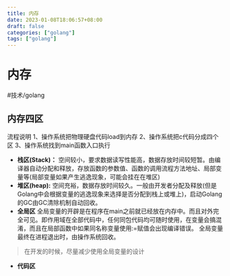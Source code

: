 ```yaml
---
title: 内存
date: 2023-01-08T18:06:57+08:00
draft: false
categories: ["golang"]
tags: ["golang"]
---
```


# 内存
#技术/golang

## 内存四区
流程说明
1、操作系统把物理硬盘代码load到内存
2、操作系统把c代码分成四个区
3、操作系统找到main函数入口执行

- **栈区(Stack)：**
空间较小，要求数据读写性能高，数据存放时间较短暂。由编译器自动分配和释放，存放函数的参数值、函数的调用流程方法地址、局部变量等(局部变量如果产生逃逸现象，可能会挂在在堆区)
- **堆区(heap):**
空间充裕，数据存放时间较久。一般由开发者分配及释放(但是Golang中会根据变量的逃逸现象来选择是否分配到栈上或堆上)，启动Golang的GC由GC清除机制自动回收。
- **全局区**
全局变量的开辟是在程序在main之前就已经放在内存中。而且对外完全可见。即作用域在全部代码中，任何同包代码均可随时使用，在变量会搞混淆，而且在局部函数中如果同名称变量使用:=赋值会出现编译错误。
全局变量最终在进程退出时，由操作系统回收。
> 在开发的时候，尽量减少使用全局变量的设计

- **代码区**
